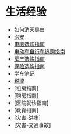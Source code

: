 # 生活经验

- [如何消灭臭虫](kill_bedbug.md)
- [治安](safe.md)
- [电脑选购指南](select_computer.md)
- [电动车自行车选购指南](select_electrombile.md)
- [房产选购指南](select_house.md)
- [保险选购指南](select_insurance.md)
- [学车笔记](study_drive.md)
- [税收](tax.md)
- [租房指南]
- [购房指南]
- [医院就诊指南]
- [教育指南]
- [灾害-洪水]
- [灾害-交通事故]

